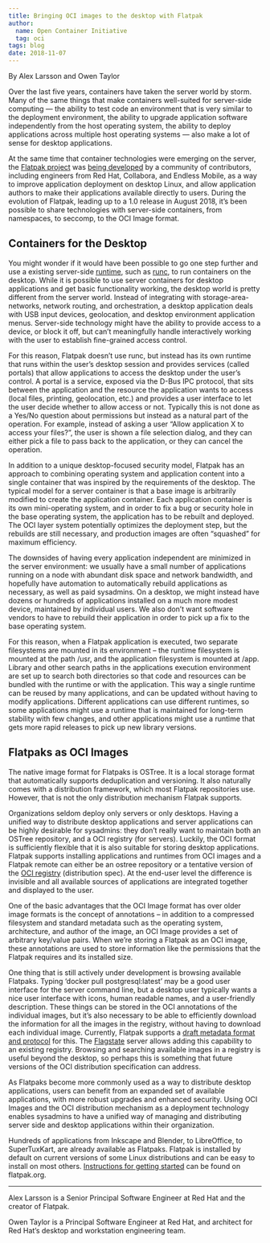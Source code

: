```yaml
---
title: Bringing OCI images to the desktop with Flatpak
author:
  name: Open Container Initiative
  tag: oci
tags: blog
date: 2018-11-07
---
```


By Alex Larsson and Owen Taylor

Over the last five years, containers have taken the server world by storm. Many of the same things that make containers well-suited for server-side computing — the ability to test code an environment that is very similar to the deployment environment, the ability to upgrade application software independently from the host operating system, the ability to deploy applications across multiple host operating systems — also make a lot of sense for desktop applications.

At the same time that container technologies were emerging on the server, the [Flatpak project](https://github.com/flatpak/flatpak/) was [being developed](https://blogs.gnome.org/alexl/2018/06/20/flatpak-a-history/) by a community of contributors, including engineers from Red Hat, Collabora, and Endless Mobile, as a way to improve application deployment on desktop Linux, and allow application authors to make their applications available directly to users. During the evolution of Flatpak, leading up to a 1.0 release in August 2018, it’s been possible to share technologies with server-side containers, from namespaces, to seccomp, to the OCI Image format.

## Containers for the Desktop

You might wonder if it would have been possible to go one step further and use a existing server-side [runtime](https://developers.redhat.com/blog/2018/02/22/container-terminology-practical-introduction/#h.6yt1ex5wfo55), such as [runc](https://github.com/opencontainers/runc), to run containers on the desktop. While it is possible to use server containers for desktop applications and get basic functionality working, the desktop world is pretty different from the server world. Instead of integrating with storage-area-networks, network routing, and orchestration, a desktop application deals with USB input devices, geolocation, and desktop environment application menus. Server-side technology might have the ability to provide access to a device, or block it off, but can’t meaningfully handle interactively working with the user to establish fine-grained access control.

For this reason, Flatpak doesn’t use runc, but instead has its own runtime that runs within the user’s desktop session and provides services (called portals) that allow applications to access the desktop under the user’s control. A portal is a service, exposed via the D-Bus IPC protocol, that sits between the application and the resource the application wants to access (local files, printing, geolocation, etc.) and provides a user interface to let the user decide whether to allow access or not. Typically this is not done as a Yes/No question about permissions but instead as a natural part of the operation. For example, instead of asking a user “Allow application X to access your files?”, the user is shown a file selection dialog, and they can either pick a file to pass back to the application, or they can cancel the operation.

In addition to a unique desktop-focused security model, Flatpak has an approach to combining operating system and application content into a single container that was inspired by the requirements of the desktop. The typical model for a server container is that a base image is arbitrarily modified to create the application container. Each application container is its own mini-operating system, and in order to fix a bug or security hole in the base operating system, the application has to be rebuilt and deployed. The OCI layer system potentially optimizes the deployment step, but the rebuilds are still necessary, and production images are often “squashed” for maximum efficiency.

The downsides of having every application independent are minimized in the server environment: we usually have a small number of applications running on a node with abundant disk space and network bandwidth, and hopefully have automation to automatically rebuild applications as necessary, as well as paid sysadmins. On a desktop, we might instead have dozens or hundreds of applications installed on a much more modest device, maintained by individual users. We also don’t want software vendors to have to rebuild their application in order to pick up a fix to the base operating system.

For this reason, when a Flatpak application is executed, two separate filesystems are mounted in its environment – the runtime filesystem is mounted at the path /usr, and the application filesystem is mounted at /app. Library and other search paths in the applications execution environment are set up to search both directories so that code and resources can be bundled with the runtime or with the application. This way a single runtime can be reused by many applications, and can be updated without having to modify applications. Different applications can use different runtimes, so some applications might use a runtime that is maintained for long-term stability with few changes, and other applications might use a runtime that gets more rapid releases to pick up new library versions.

## Flatpaks as OCI Images

The native image format for Flatpaks is OSTree. It is a local storage format that automatically supports deduplication and versioning. It also naturally comes with a distribution framework, which most Flatpak repositories use. However, that is not the only distribution mechanism Flatpak supports.

Organizations seldom deploy only servers or only desktops. Having a unified way to distribute desktop applications and server applications can be highly desirable for sysadmins: they don’t really want to maintain both an OSTree repository, and a OCI registry (for servers). Luckily, the OCI format is sufficiently flexible that it is also suitable for storing desktop applications. Flatpak supports installing applications and runtimes from OCI images and a Flatpak remote can either be an ostree repository or a tentative version of the [OCI registry](https://github.com/opencontainers/distribution-spec) (distribution spec). At the end-user level the difference is invisible and all available sources of applications are integrated together and displayed to the user.

One of the basic advantages that the OCI Image format has over older image formats is the concept of annotations – in addition to a compressed filesystem and standard metadata such as the operating system, architecture, and author of the image, an OCI Image provides a set of arbitrary key/value pairs. When we’re storing a Flatpak as an OCI image, these annotations are used to store information like the permissions that the Flatpak requires and its installed size.

One thing that is still actively under development is browsing available Flatpaks. Typing ‘docker pull postgresql:latest’ may be a good user interface for the server command line, but  a desktop user typically wants a nice user interface with icons, human readable names, and a user-friendly description. These things can be stored in the OCI annotations of the individual images, but it’s also necessary to be able to efficiently download the information for all the images in the registry, without having to download each individual image. Currently, Flatpak supports a [draft metadata format and protocol](https://github.com/owtaylor/flagstate/blob/master/docs/protocol.md) for this. The [Flagstate](https://github.com/owtaylor/flagstate/) server allows adding this capability to an existing registry. Browsing and searching available images in a registry is useful beyond the desktop, so perhaps this is something that future versions of the OCI distribution specification can address.

As Flatpaks become more commonly used as a way to distribute desktop applications, users can benefit from an expanded set of available applications, with more robust upgrades and enhanced security. Using OCI Images and the OCI distribution mechanism as a deployment technology enables sysadmins to have a unified way of managing and distributing server side and desktop applications within their organization.

Hundreds of applications from Inkscape and Blender, to LibreOffice, to SuperTuxKart, are already available as Flatpaks. Flatpak is installed by default on current versions of some Linux distributions and can be easy to install on most others. [Instructions for getting started](https://flatpak.org/setup/) can be found on flatpak.org.

***

Alex Larsson is a Senior Principal Software Engineer at Red Hat and the creator of Flatpak.

Owen Taylor is a Principal Software Engineer at Red Hat, and architect for Red Hat’s desktop and workstation engineering team.
